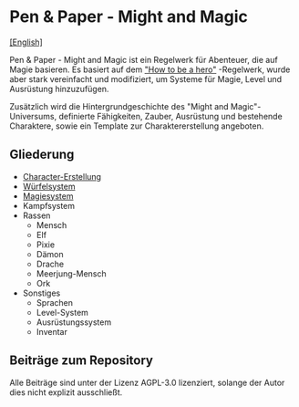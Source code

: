 # Pen & Paper - Might and Magic
[\[English\]](README.md)

Pen & Paper - Might and Magic ist ein Regelwerk für Abenteuer, die auf Magie basieren.
Es basiert auf dem ["How to be a hero"](https://howtobeahero.de/index.php?title=Hauptseite) -Regelwerk, 
wurde aber stark vereinfacht und modifiziert, um Systeme für Magie, Level und Ausrüstung hinzuzufügen.

Zusätzlich wird die Hintergrundgeschichte des "Might and Magic"-Universums, definierte Fähigkeiten, Zauber, 
Ausrüstung und bestehende Charaktere, sowie ein Template zur Charaktererstellung angeboten.

## Gliederung
* [Character-Erstellung](character_creation/de.md)
* [Würfelsystem](dice_system/de.md)
* [Magiesystem](magic_system/de.md)
* Kampfsystem
* Rassen
    * Mensch
    * Elf
    * Pixie
    * Dämon
    * Drache
    * Meerjung-Mensch
    * Ork
* Sonstiges
    * Sprachen
    * Level-System
    * Ausrüstungssystem
    * Inventar

## Beiträge zum Repository
Alle Beiträge sind unter der Lizenz AGPL-3.0 lizenziert, solange der Autor dies nicht explizit ausschließt.